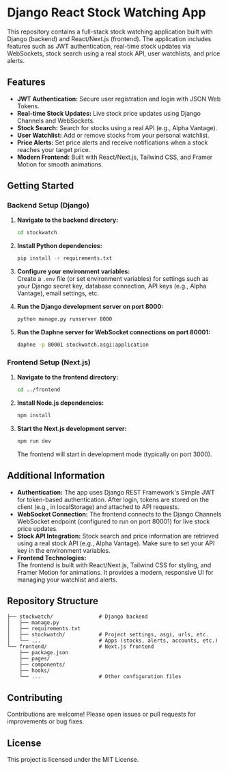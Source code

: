 # Django React Stock Watching App

This repository contains a full-stack stock watching application built with Django (backend) and React/Next.js (frontend). The application includes features such as JWT authentication, real-time stock updates via WebSockets, stock search using a real stock API, user watchlists, and price alerts.

## Features

- **JWT Authentication:** Secure user registration and login with JSON Web Tokens.
- **Real-time Stock Updates:** Live stock price updates using Django Channels and WebSockets.
- **Stock Search:** Search for stocks using a real API (e.g., Alpha Vantage).
- **User Watchlist:** Add or remove stocks from your personal watchlist.
- **Price Alerts:** Set price alerts and receive notifications when a stock reaches your target price.
- **Modern Frontend:** Built with React/Next.js, Tailwind CSS, and Framer Motion for smooth animations.

## Getting Started

### Backend Setup (Django)

1. **Navigate to the backend directory:**

   ```bash
   cd stockwatch
   ```

2. **Install Python dependencies:**

   ```bash
   pip install -r requirements.txt
   ```

3. **Configure your environment variables:**  
   Create a `.env` file (or set environment variables) for settings such as your Django secret key, database connection, API keys (e.g., Alpha Vantage), email settings, etc.

4. **Run the Django development server on port 8000:**

   ```bash
   python manage.py runserver 8000
   ```

5. **Run the Daphne server for WebSocket connections on port 80001:**

   ```bash
   daphne -p 80001 stockwatch.asgi:application
   ```

### Frontend Setup (Next.js)

1. **Navigate to the frontend directory:**

   ```bash
   cd ../frontend
   ```

2. **Install Node.js dependencies:**

   ```bash
   npm install
   ```

3. **Start the Next.js development server:**

   ```bash
   npm run dev
   ```

   The frontend will start in development mode (typically on port 3000).

## Additional Information

- **Authentication:** The app uses Django REST Framework's Simple JWT for token-based authentication. After login, tokens are stored on the client (e.g., in localStorage) and attached to API requests.
- **WebSocket Connection:** The frontend connects to the Django Channels WebSocket endpoint (configured to run on port 80001) for live stock price updates.
- **Stock API Integration:** Stock search and price information are retrieved using a real stock API (e.g., Alpha Vantage). Make sure to set your API key in the environment variables.
- **Frontend Technologies:**  
  The frontend is built with React/Next.js, Tailwind CSS for styling, and Framer Motion for animations. It provides a modern, responsive UI for managing your watchlist and alerts.

## Repository Structure

```
├── stockwatch/               # Django backend
│   ├── manage.py
│   ├── requirements.txt
│   ├── stockwatch/           # Project settings, asgi, urls, etc.
│   └── ...                   # Apps (stocks, alerts, accounts, etc.)
└── frontend/                 # Next.js frontend
    ├── package.json
    ├── pages/
    ├── components/
    ├── hooks/
    └── ...                   # Other configuration files
```

## Contributing

Contributions are welcome! Please open issues or pull requests for improvements or bug fixes.

## License

This project is licensed under the MIT License.
